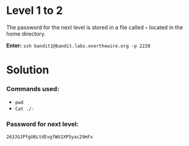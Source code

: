 # Level 1 to 2
The password for the next level is stored in a file called **-** located in the home directory.

**Enter:** `ssh bandit1@bandit.labs.overthewire.org -p 2220`

# Solution

### Commands used:

- `pwd`
- `Cat ./-`

### Password for next level:
```
263JGJPfgU6LtdEvgfWU1XP5yac29mFx
```
